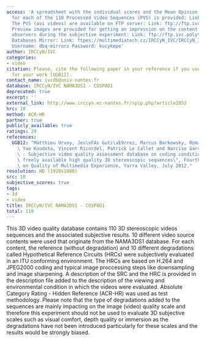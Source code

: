 ```yaml
---
access: 'A spreadsheet with the individual scores and the Mean Opinion Score (MOS)
  for each of the 110 Processed Video Sequences (PVS) is provided: Link: ftp://ftp.ivc.polytech.univ-nantes.fr/NAMA3DS1_COSPAD1/NAMA3DS1-CoSpaD1_MOS.xlsx
  The PVS (avi videos) are available on FTP server: Link: ftp://ftp.ivc.polytech.univ-nantes.fr/NAMA3DS1_COSPAD1/Avi_videos
  Preview images are provided for getting an impression on the content seen by the
  observers during the subjective experiment: Link: ftp://ftp.ivc.polytech.univ-nantes.fr/NAMA3DS1_COSPAD1/preview  Qualinet
  Databases Mirror: Link: ftpes://multimediatech.cz/IRCCyN_IVC/IRCCyN_IVC_NAMA3DS1_COSPAD1
  Username: dbq-mirrors Password: kucykepe'
author: IRCCyN/IVC
categories:
- video
citation: Please, cite the following paper in your reference if you use this database
  for your work [UGB12].
contact_name: ivcdb@univ-nantes.fr
database: IRCCyN/IVC NAMA3DS1 - COSPAD1
deprecated: true
excerpt: ''
external_link: http://www.irccyn.ec-nantes.fr/spip.php?article1052
hrc: 10
method: ACR-HR
partner: true
publicly_available: true
ratings: 29
references:
  UGB12: "Matthieu Urvoy, Jes\xFAs Guti\xE9rrez, Marcus Barkowsky, RomainCousseau,\
    \ Yao Koudota, Vincent Ricordel, Patrick Le Callet and Narciso Garc\xEDa, \"NAMA3DS1-COSPAD1\
    \ : Subjective video quality assessment database on coding conditions introducing\
    \ freely available high quality 3D stereoscopic sequences\", Fourth International\
    \ on Quality of Multimedia Experience, Yarra Valley, July 2012."
resolution: HD (1920x1080)
src: 10
subjective_scores: true
tags:
- 3d
- video
title: IRCCyN/IVC NAMA3DS1 - COSPAD1
total: 110
---
```


This 3D video quality database contains 110 3D stereoscopic videos sequences and the associated subjective results. 10 different video source contents were used that originate from the NAMA3DS1 database. For each content, the reference (without degradation) and 10 different degradations called Hypothetical Reference Circuits (HRCs) were subjectively evaluated in an ITU conforming environment. The HRCs are based on H.264 and JPEG2000 coding and typical image proccessing steps like downsampling and image sharpening. A description of the SRC and the HRC is provided in the description file added to the description of the viewing and environmental condition in which the videos were evaluated. Absolute Category Rating - Hidden Reference (ACR-HR) was used as test methodology. Please note that the type of degradations added to the sequences are mainly impacting on the image (video) quality scale and therefore this experiment should not be used to evaluate 3D subjective scales such as visual comfort, depth quality or immersion as the degradations have not been introduced particularly for these scales and the results would be strongly biased.